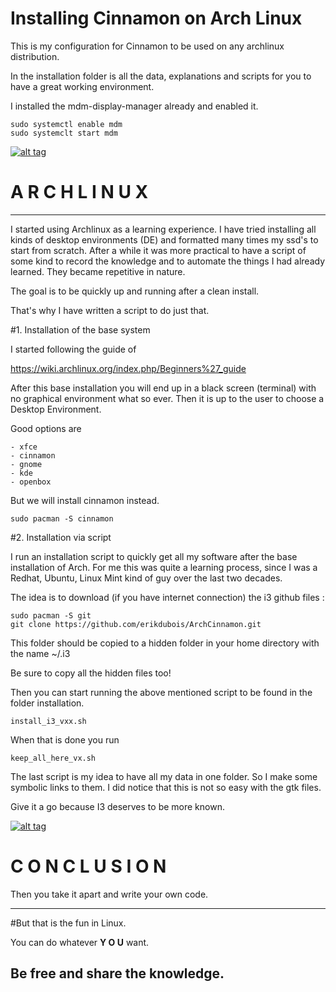 # Installing Cinnamon on Arch Linux

This is my configuration for Cinnamon to be used on any archlinux distribution.

In the installation folder is all the data, explanations and scripts for you to have a great working environment.

I installed the mdm-display-manager already and enabled it.

	sudo systemctl enable mdm
	sudo systemclt start mdm


<a target="_blank" href="http://erikdubois.be/wp-content/uploads/2015/05/archcinnamon12.jpg">
<img style="max-width:100%;" data-canonical-src="http://erikdubois.be/wp-content/uploads/2015/05/archcinnamon12.jpg" alt="alt tag" src="http://erikdubois.be/wp-content/uploads/2015/05/archcinnamon12.jpg">
</a>




# A R C H L I N U X 
----------------------- 

I started using Archlinux as a learning experience. I have tried installing all kinds of desktop environments (DE) and formatted many times my ssd's to start from scratch. After a while it was more practical to have a script of some kind to record the knowledge and to automate the things I had already learned. They became repetitive in nature.

The goal is to be quickly up and running after a clean install. 

That's why I have written a script to do just that. 

#1. Installation of the base system

I started following the guide of 

https://wiki.archlinux.org/index.php/Beginners%27_guide

After this base installation you will end up in a black screen (terminal) with no graphical environment what so ever. Then it is up to the user to choose a Desktop Environment.

Good options are

	- xfce
	- cinnamon
	- gnome
	- kde
	- openbox

But we will install cinnamon instead.

	sudo pacman -S cinnamon

#2. Installation via script

I run an installation script to quickly  get all my software after the base installation of Arch. For me this was quite a learning process, since I was a Redhat, Ubuntu, Linux Mint kind of guy over the last two decades. 

The idea is to download (if you have internet connection) the i3 github files :

	sudo pacman -S git
	git clone https://github.com/erikdubois/ArchCinnamon.git

This folder should be copied to a hidden folder in your home directory with the name  ~/.i3

Be sure to copy all the hidden files too!

Then you can start running the above mentioned script to be found in the folder installation.

	install_i3_vxx.sh

When that is done you run

	keep_all_here_vx.sh

The last script is my idea to have all my data in one folder. So I make some symbolic links to them. I did notice that this is not so easy with the gtk files.

Give it a go because I3 deserves to be more known.



<a target="_blank" href="http://erikdubois.be/wp-content/uploads/2015/05/archcinnamon21.jpg">
<img style="max-width:100%;" data-canonical-src="http://erikdubois.be/wp-content/uploads/2015/05/archcinnamon21.jpg" alt="alt tag" src="http://erikdubois.be/wp-content/uploads/2015/05/archcinnamon21.jpg">
</a>










# C O N C L U S I O N




Then you take it apart and write your own code.

------------------------------------
#But that is the fun in Linux.

You can do whatever <b>Y O U</b> want.

Be free and share the knowledge.
------------------------------------


